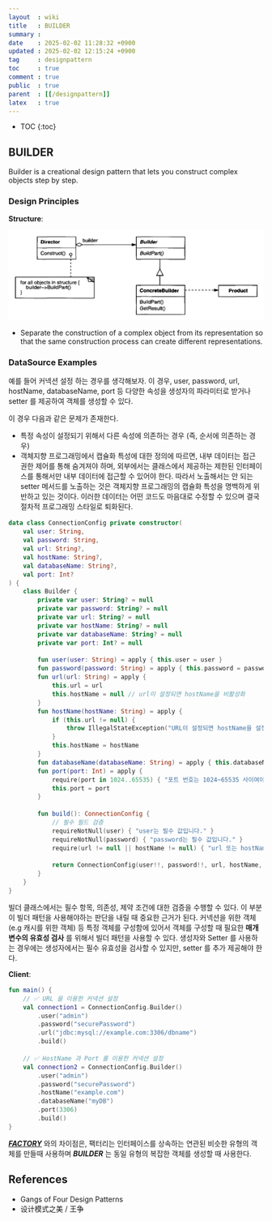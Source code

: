 ```yaml
---
layout  : wiki
title   : BUILDER
summary : 
date    : 2025-02-02 11:28:32 +0900
updated : 2025-02-02 12:15:24 +0900
tag     : designpattern
toc     : true
comment : true
public  : true
parent  : [[/designpattern]]
latex   : true
---
```

* TOC
{:toc}

## BUILDER

Builder is a creational design pattern that lets you construct complex objects step by step.

### Design Principles

__Structure__:

![](/resource/wiki/designpattern-builder/builder.png)

- Separate the construction of a complex object from its representation so that the same construction process can create different representations.

### DataSource Examples

예를 들어 커넥션 설정 하는 경우를 생각해보자. 이 경우, user, password, url, hostName, databaseName, port 등 다양한 속성을
생성자의 파라미터로 받거나 setter 를 제공하여 객체를 생성할 수 있다.

이 경우 다음과 같은 문제가 존재한다.
- 특정 속성이 설정되기 위해서 다른 속성에 의존하는 경우 (즉, 순서에 의존하는 경우)
- 객체지향 프로그래밍에서 캡슐화 특성에 대한 정의에 따르면, 내부 데이터는 접근 권한 제어를 통해 숨겨져야 하며, 외부에서는 클래스에서 제공하는 제한된 인터페이스를 통해서만 내부 데이터에 접근할 수 있어야 한다. 따라서 노출해서는 안 되는 setter 메서드를 노출하는 것은 객체지향 프로그래밍의 캡슐화 특성을 명백하게 위반하고 있는 것이다. 이러한 데이터는 어떤 코드도 마음대로 수정할 수 있으며 결국 절차적 프로그래밍 스타일로 퇴화된다.

```kotlin
data class ConnectionConfig private constructor(
    val user: String,
    val password: String,
    val url: String?,
    val hostName: String?,
    val databaseName: String?,
    val port: Int?
) {
    class Builder {
        private var user: String? = null
        private var password: String? = null
        private var url: String? = null
        private var hostName: String? = null
        private var databaseName: String? = null
        private var port: Int? = null

        fun user(user: String) = apply { this.user = user }
        fun password(password: String) = apply { this.password = password }
        fun url(url: String) = apply { 
            this.url = url 
            this.hostName = null // url이 설정되면 hostName을 비활성화
        }
        fun hostName(hostName: String) = apply { 
            if (this.url != null) {
                throw IllegalStateException("URL이 설정되면 hostName을 설정할 수 없습니다.")
            }
            this.hostName = hostName 
        }
        fun databaseName(databaseName: String) = apply { this.databaseName = databaseName }
        fun port(port: Int) = apply { 
            require(port in 1024..65535) { "포트 번호는 1024~65535 사이여야 합니다." }
            this.port = port 
        }

        fun build(): ConnectionConfig {
            // 필수 필드 검증
            requireNotNull(user) { "user는 필수 값입니다." }
            requireNotNull(password) { "password는 필수 값입니다." }
            require(url != null || hostName != null) { "url 또는 hostName 중 하나는 필수입니다." }
            
            return ConnectionConfig(user!!, password!!, url, hostName, databaseName, port)
        }
    }
}
```

빌더 클래스에서는 필수 항목, 의존성, 제약 조건에 대한 검증을 수행할 수 있다. 이 부분이 빌더 패턴을 사용해야하는 판단을 내릴 때 중요한 근거가 된다.
커넥션을 위한 객체(e.g 캐시를 위한 객체) 등 특정 객체를 구성함에 있어서 객체를 구성할 때 필요한 __매개변수의 유효성 검사__ 를 위해서 빌더 패턴을 사용할 수 있다.
생성자와 Setter 를 사용하는 경우에는 생성자에서는 필수 유효성을 검사할 수 있지만, setter 를 추가 제공해야 한다.

__Client__:

```kotlin
fun main() {
    // ✅ URL 을 이용한 커넥션 설정
    val connection1 = ConnectionConfig.Builder()
        .user("admin")
        .password("securePassword")
        .url("jdbc:mysql://example.com:3306/dbname")
        .build()
    
    // ✅ HostName 과 Port 를 이용한 커넥션 설정
    val connection2 = ConnectionConfig.Builder()
        .user("admin")
        .password("securePassword")
        .hostName("example.com")
        .databaseName("myDB")
        .port(3306)
        .build()
}
```

___[FACTORY](https://klarciel.net/wiki/designpattern/designpattern-factory/)___ 와의 차이점은, 팩터리는 인터페이스를 상속하는 연관된 비슷한 유형의 객체를 만들때 사용하며
___BUILDER___ 는 동일 유형의 복잡한 객체를 생성할 때 사용한다.

## References

- Gangs of Four Design Patterns
- 设计模式之美 / 王争
